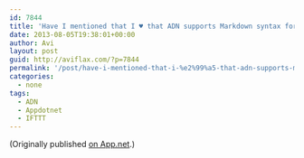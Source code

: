 ```yaml
---
id: 7844
title: 'Have I mentioned that I ♥ that ADN supports Markdown syntax for links [support.app.net]? Solves so many problems!'
date: 2013-08-05T19:38:01+00:00
author: Avi
layout: post
guid: http://aviflax.com/?p=7844
permalink: '/post/have-i-mentioned-that-i-%e2%99%a5-that-adn-supports-markdown-syntax-for-links-support-app-net-solves-so-many-problems/'
categories:
  - none
tags:
  - ADN
  - Appdotnet
  - IFTTT
---
```

(Originally published [on App.net](http://alpha.app.net/aviflax/post/8502756).)